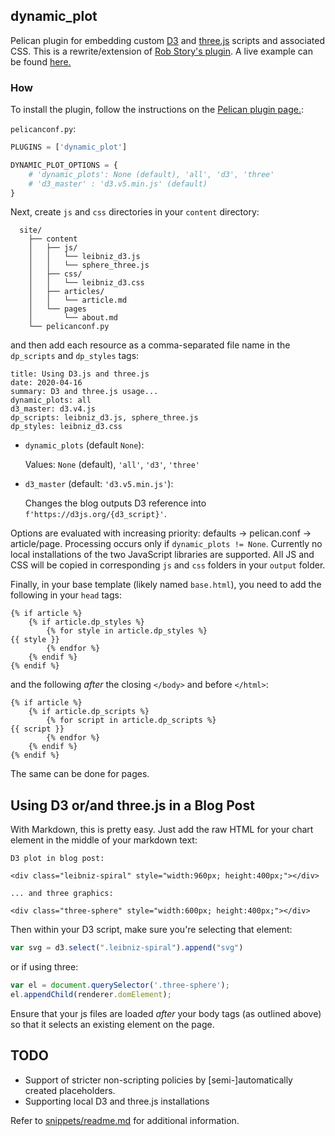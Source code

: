 ## dynamic_plot

Pelican plugin for embedding custom [D3](https://d3js.org/) and [three.js](https://threejs.org/) scripts and associated CSS. This is a rewrite/extension of [Rob Story's plugin](https://github.com/wrobstory/pelican_dynamic). A live example can be found [here.](https://depot.traits.de/articles/2020/04/16-using-d3-and-threejs.html#using-d3-and-threejs)

### How

To install the plugin, follow the instructions on the [Pelican plugin page.](https://github.com/getpelican/pelican-plugins): 


`pelicanconf.py`:
```python
PLUGINS = ['dynamic_plot']

DYNAMIC_PLOT_OPTIONS = {
    # 'dynamic_plots': None (default), 'all', 'd3', 'three'
    # 'd3_master' : 'd3.v5.min.js' (default) 
}
```

Next, create `js` and `css` directories in your `content` directory: 
```
  site/
    ├── content
    │   ├── js/
    │   │   └── leibniz_d3.js
    │   │   └── sphere_three.js
    │   ├── css/
    │   │   └── leibniz_d3.css
    │   ├── articles/
    │   │   └── article.md
    │   └── pages
    │       └── about.md
    └── pelicanconf.py
```

and then add each resource as a comma-separated file name in the `dp_scripts` and `dp_styles` tags: 
```
title: Using D3.js and three.js
date: 2020-04-16
summary: D3 and three.js usage...
dynamic_plots: all
d3_master: d3.v4.js
dp_scripts: leibniz_d3.js, sphere_three.js
dp_styles: leibniz_d3.css
```

- `dynamic_plots` (default `None`): 
  
  Values: `None` (default), `'all'`, `'d3'`, `'three'` 

- `d3_master` (default: `'d3.v5.min.js'`): 
  
  Changes the blog outputs D3 reference into `f'https://d3js.org/{d3_script}'`. 

Options are evaluated with increasing priority: defaults -> pelican.conf -> article/page. Processing occurs only if `dynamic_plots != None`. Currently no local installations of the two JavaScript libraries are supported. All JS and CSS will be copied in corresponding `js` and `css` folders in your `output` folder. 



Finally, in your base template (likely named `base.html`), you need to add the following in your `head` tags: 
```
{% if article %}
    {% if article.dp_styles %}
        {% for style in article.dp_styles %}
{{ style }}
        {% endfor %}
    {% endif %}
{% endif %}
```
and the following *after* the closing `</body>` and before `</html>`: 
```
{% if article %}
    {% if article.dp_scripts %}
        {% for script in article.dp_scripts %}
{{ script }}
        {% endfor %}
    {% endif %}
{% endif %}
```
The same can be done for pages.

Using D3 or/and three.js in a Blog Post
------------------------------------
With Markdown, this is pretty easy. Just add the raw HTML for your chart element in the middle of your markdown text: 

```
D3 plot in blog post: 

<div class="leibniz-spiral" style="width:960px; height:400px;"></div>

... and three graphics:

<div class="three-sphere" style="width:600px; height:400px;"></div>
```

Then within your D3 script, make sure you're selecting that element: 

```javascript
var svg = d3.select(".leibniz-spiral").append("svg")
```
or if using three:
```javascript
var el = document.querySelector('.three-sphere');
el.appendChild(renderer.domElement);
```

Ensure that your js files are loaded *after* your body tags (as outlined above) so that it selects an existing element on the page. 


TODO
----

- Support of stricter non-scripting policies by [semi-]automatically created placeholders. 
- Supporting local D3 and three.js installations

Refer to [snippets/readme.md](snippets/readme.md) for additional information.
